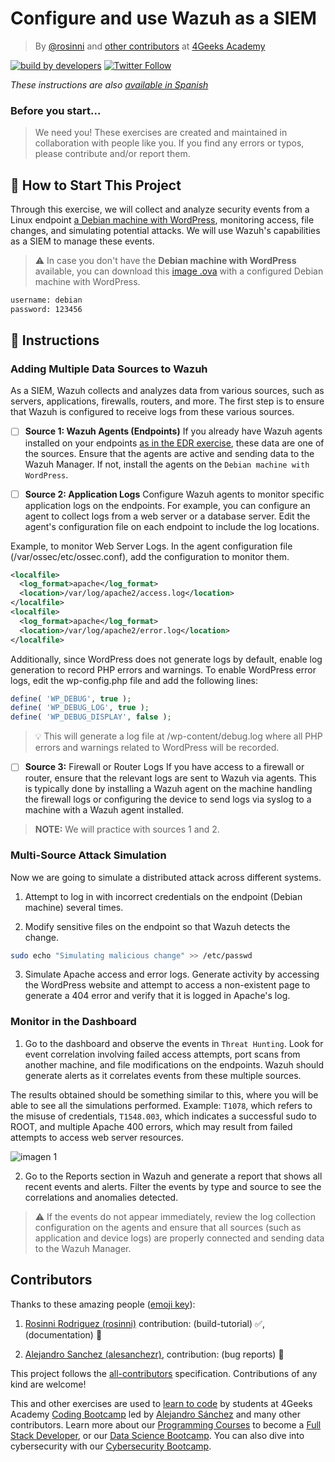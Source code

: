 <!-- hide -->
# Configure and use Wazuh as a SIEM

> By [@rosinni](https://github.com/rosinni) and [other contributors](https://github.com/breatheco-de/configure-and-use-wazuh-as-siem/graphs/contributors) at [4Geeks Academy](https://4geeksacademy.co/)

[![build by developers](https://img.shields.io/badge/build_by-Developers-blue)](https://4geeks.com)
[![Twitter Follow](https://img.shields.io/twitter/follow/4geeksacademy?style=social&logo=twitter)](https://twitter.com/4geeksacademy)

*These instructions are also [available in Spanish](https://github.com/breatheco-de/configure-and-use-wazuh-as-siem/blob/main/README.es.md)*

### Before you start...

> We need you! These exercises are created and maintained in collaboration with people like you. If you find any errors or typos, please contribute and/or report them.
<!-- endhide -->

<onlyfor saas="true" withBanner="true">

## 🌱 How to Start This Project

Through this exercise, we will collect and analyze security events from a Linux endpoint [a Debian machine with WordPress](https://4geeks.com/interactive-coding-tutorial/deploying-wordpress-site-debian), monitoring access, file changes, and simulating potential attacks. We will use Wazuh's capabilities as a SIEM to manage these events.

> ⚠ In case you don't have the **Debian machine with WordPress** available, you can download this [image .ova](https://storage.googleapis.com/breathecode/virtualbox/debian-with-wordpress.ova) with a configured Debian machine with WordPress.

```bash
username: debian
password: 123456
```

</onlyfor>

## 📝 Instructions

### Adding Multiple Data Sources to Wazuh

As a SIEM, Wazuh collects and analyzes data from various sources, such as servers, applications, firewalls, routers, and more. The first step is to ensure that Wazuh is configured to receive logs from these various sources.

- [ ] **Source 1: Wazuh Agents (Endpoints)**
If you already have Wazuh agents installed on your endpoints [as in the EDR exercise](#), these data are one of the sources. Ensure that the agents are active and sending data to the Wazuh Manager. If not, install the agents on the `Debian machine with WordPress`.

- [ ] **Source 2: Application Logs**
Configure Wazuh agents to monitor specific application logs on the endpoints. For example, you can configure an agent to collect logs from a web server or a database server. Edit the agent's configuration file on each endpoint to include the log locations.

Example, to monitor Web Server Logs. In the agent configuration file (/var/ossec/etc/ossec.conf), add the configuration to monitor them.

```xml
<localfile>
  <log_format>apache</log_format>
  <location>/var/log/apache2/access.log</location>
</localfile> 
<localfile>
  <log_format>apache</log_format>
  <location>/var/log/apache2/error.log</location>
</localfile>
```

Additionally, since WordPress does not generate logs by default, enable log generation to record PHP errors and warnings. To enable WordPress error logs, edit the wp-config.php file and add the following lines:

```php
define( 'WP_DEBUG', true );
define( 'WP_DEBUG_LOG', true );
define( 'WP_DEBUG_DISPLAY', false );
```

> 💡 This will generate a log file at /wp-content/debug.log where all PHP errors and warnings related to WordPress will be recorded.

- [ ] **Source 3:** Firewall or Router Logs If you have access to a firewall or router, ensure that the relevant logs are sent to Wazuh via agents. This is typically done by installing a Wazuh agent on the machine handling the firewall logs or configuring the device to send logs via syslog to a machine with a Wazuh agent installed.

> **NOTE:** We will practice with sources 1 and 2.


### Multi-Source Attack Simulation

Now we are going to simulate a distributed attack across different systems.

1. Attempt to log in with incorrect credentials on the endpoint (Debian machine) several times.

2. Modify sensitive files on the endpoint so that Wazuh detects the change.

```bash
sudo echo "Simulating malicious change" >> /etc/passwd
```

3. Simulate Apache access and error logs. Generate activity by accessing the WordPress website and attempt to access a non-existent page to generate a 404 error and verify that it is logged in Apache's log.

### Monitor in the Dashboard

1. Go to the dashboard and observe the events in `Threat Hunting`. Look for event correlation involving failed access attempts, port scans from another machine, and file modifications on the endpoints. Wazuh should generate alerts as it correlates events from these multiple sources.

The results obtained should be something similar to this, where you will be able to see all the simulations performed. Example: `T1078`, which refers to the misuse of credentials, `T1548.003`, which indicates a successful sudo to ROOT, and multiple Apache 400 errors, which may result from failed attempts to access web server resources.

![imagen 1](assets/wazuh-siem-results.png)

2. Go to the Reports section in Wazuh and generate a report that shows all recent events and alerts. Filter the events by type and source to see the correlations and anomalies detected.

> ⚠ If the events do not appear immediately, review the log collection configuration on the agents and ensure that all sources (such as application and device logs) are properly connected and sending data to the Wazuh Manager.

<!-- hide -->
## Contributors

Thanks to these amazing people ([emoji key](https://github.com/kentcdodds/all-contributors#emoji-key)):

1. [Rosinni Rodriguez (rosinni)](https://github.com/rosinni) contribution: (build-tutorial) ✅, (documentation) 📖
  
2. [Alejandro Sanchez (alesanchezr)](https://github.com/alesanchezr), contribution: (bug reports) 🐛

This project follows the [all-contributors](https://github.com/kentcdodds/all-contributors) specification. Contributions of any kind are welcome!

This and other exercises are used to [learn to code](https://4geeksacademy.com/us/learn-to-code) by students at 4Geeks Academy [Coding Bootcamp](https://4geeksacademy.com/us/coding-bootcamp) led by [Alejandro Sánchez](https://twitter.com/alesanchezr) and many other contributors. Learn more about our [Programming Courses](https://4geeksacademy.com/us/programming-courses) to become a [Full Stack Developer](https://4geeksacademy.com/us/coding-bootcamps/full-stack-developer), or our [Data Science Bootcamp](https://4geeksacademy.com/us/coding-bootcamps/data-science-machine-learning-bootcamp). You can also dive into cybersecurity with our [Cybersecurity Bootcamp](https://4geeksacademy.com/us/coding-bootcamps/cybersecurity-bootcamp).

<!-- endhide -->


